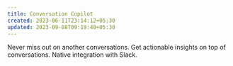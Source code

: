 ```yaml
---
title: Conversation Copilot
created: 2023-06-11T23:14:12+05:30
updated: 2023-09-08T09:19:48+05:30
---
```


Never miss out on another conversations.
Get actionable insights on top of conversations.
Native integration with Slack.